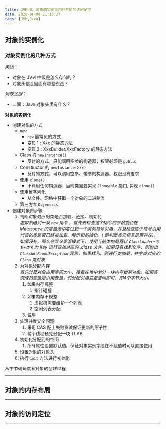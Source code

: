 ```yaml
---
title: JVM 07 对象的实例化内存布局与访问定位
date: 2020-08-08 21:13:37
tags: [JVM,Java]
---
```


## 对象的实例化

### 对象实例化的几种方式

*美团*：  

* 对象在 JVM 中饭是怎么存储的？
* 对象头信息里面有哪些东西？

*蚂蚁金服*：

* 二面：Java 对象头里有什么？

**对象的实例化**：

* 创建对象的方式
  * `new`
    * `new` 最常见的方式
    * 变形 1 : Xxx 的静态方法
    * 变形 2 : XxxBuilder/XxxFactory 的静态方法
  * Class 的 `newInstance()`
    * 反射的方式，只能调用空参的构造器，权限必须是 `public`
  * Constructor 的 `newInstance(Xxx)`
    * 反射的方式，可以调用空参、带参的构造器。权限没有要求
  * 使用 `clone()`
    * 不调用任何构造器，当前类需要实现 `Cloneable` 接口, 实现 `clone()`
  * 使用反序列化
    * 从文件、网络中获取一个对象的二进制流
  * 第三方库 `Objenesis`
* 创建对象的步骤
  1. 判断对象对应的类是否加载、链接、初始化  
   *虚拟机遇到一条 `new` 指令 ，首先去检查这个指令的参数能否在 Metaspace 的常量池中定位到一个类的符号引用，并且检查这个符号引用代表的类是否已经被加载、解忻和初始化。( 即判断类元信息是否存在)。如果没有，那么在双亲委派模式下，使用当前类加载器以 `ClassLoader+包名+类名` 为 Key 进行查找对应的 .class 文件。如果没有找到文件，则抛出 `ClassNotFoundException` 异常，如果找到，则进行类加载，并生成对应的 `Class` 类对象*
  2. 为对象分配内存  
   *首先计算对象占用空间大小，接着在堆中划分一块内存给新对象。如果实例成员变量是引用变量，仅分配引用变量空间即可，即4个字节大小。*
     1. 如果内存规整
        1. 指针碰撞
     2. 如果内存不规整
        1. 虚拟机需要维护一个列表
        2. 空闲列表分配
     3. 说明
  3. 处理并发安全问题
     1. 采用 CAS 配上失败重试保证更新的原子性
     2. 每个线程预先分配一块 TLAB
  4. 初始化分配到的空间
     1. 所有属性设置默认值，保证对象实例字段在不赋值时可以直接使用
  5. 设置对象的对象头
  6. 执行 `init` 方法进行初始化

从字节码角度看对象的创建过程

---

## 对象的内存布局

---

## 对象的访问定位

---
